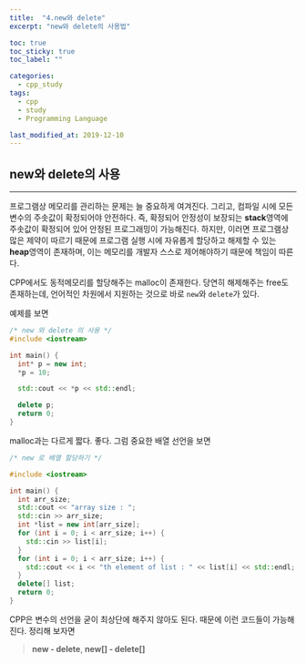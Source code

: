```yaml
---
title:  "4.new와 delete"
excerpt: "new와 delete의 사용법"

toc: true
toc_sticky: true
toc_label: ""

categories:
  - cpp_study
tags:
  - cpp
  - study
  - Programming Language

last_modified_at: 2019-12-10  
---
```


## new와 delete의 사용

- - -

프로그램상 메모리를 관리하는 문제는 늘 중요하게 여겨진다. 그리고, 컴파일 시에 모든 변수의 주솟값이 확정되어야 안전하다. 즉, 확정되어 안정성이 보장되는 **stack**영역에 주솟값이 확정되어 있어 안정된 프로그래밍이 가능해진다. 하지만, 이러면 프로그램상 많은 제약이 따르기 때문에 프로그램 실행 시에 자유롭게 할당하고 해제할 수 있는 **heap**영역이 존재하며, 이는 메모리를 개발자 스스로 제어해야하기 때문에 책임이 따른다.  

CPP에서도 동적메모리를 할당해주는 malloc이 존재한다. 당연히 해제해주는 free도 존재하는데, 언어적인 차원에서 지원하는 것으로 바로 `new`와 `delete`가 있다.

예제를 보면

```cpp
/* new 와 delete 의 사용 */
#include <iostream>

int main() {
  int* p = new int;
  *p = 10;

  std::cout << *p << std::endl;

  delete p;
  return 0;
}
```

malloc과는 다르게 짧다. 좋다.
그럼 중요한 배열 선언을 보면

```cpp
/* new 로 배열 할당하기 */

#include <iostream>

int main() {
  int arr_size;
  std::cout << "array size : ";
  std::cin >> arr_size;
  int *list = new int[arr_size];
  for (int i = 0; i < arr_size; i++) {
    std::cin >> list[i];
  }
  for (int i = 0; i < arr_size; i++) {
    std::cout << i << "th element of list : " << list[i] << std::endl;
  }
  delete[] list;
  return 0;
}
```

CPP은 변수의 선언을 굳이 최상단에 해주지 않아도 된다. 때문에 이런 코드들이 가능해진다.
정리해 보자면
> **new - delete**, **new[] - delete[]**  

